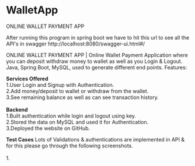 # WalletApp
ONLINE WALLET PAYMENT APP

After running this program in spring boot we have to hit this url to see all the API's in swagger http://localhost:8080/swagger-ui.html#/

ONLINE WALLET PAYMENT APP | Online Wallet Payment Application where you can deposit withdraw money to wallet as well as you Login & Logout. Java, Spring Boot, MySQL, used to generate different end points. Features:

<b>Services Offered</b></br>
1.User Login and Signup with Authentication.</br>
2.Add money/deposit to wallet or withdraw from the wallet.</br>
3.See remaining balance as well as can see transaction history. </br>
</br>
<b>Backend</b></br>
1.Built authentication while login and logout using key.</br>
2.Stored the data on MySQL and used it for Authentication.</br>
3.Deployed the website on GitHub.</br>

<b>Test Cases</b>
Lots of Validations & authentications are implemented in API & for this please go through the following screenshots.
</br></br>
1.





